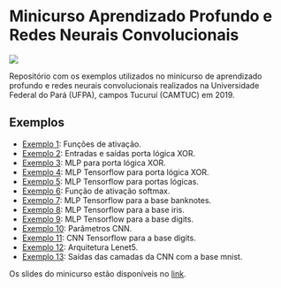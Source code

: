 # Minicurso Aprendizado Profundo e Redes Neurais Convolucionais
[<img src="https://img.shields.io/badge/author-rlrocha-orange?style=flat-square"/>](https://github.com/rlrocha)

Repositório com os exemplos utilizados no minicurso de aprendizado profundo e redes neurais convolucionais realizados na Universidade Federal do Pará (UFPA), campos Tucuruí (CAMTUC) em 2019.

## Exemplos

- [Exemplo 1](exemplo1_activations.py): Funções de ativação.
- [Exemplo 2](exemplo2_xorIO.py): Entradas e saídas porta lógica XOR.
- [Exemplo 3](exemplo3_xor.py): MLP para porta lógica XOR.
- [Exemplo 4](exemplo4_xorSGD.py): MLP Tensorflow para porta lógica XOR.
- [Exemplo 5](exemplo5_logic.py): MLP Tensorflow para portas lógicas.
- [Exemplo 6](exemplo6_softmax.py): Função de ativação softmax.
- [Exemplo 7](exemplo7_banknotes.py): MLP Tensorflow para a base banknotes.
- [Exemplo 8](exemplo8_iris.py): MLP Tensorflow para a base iris.
- [Exemplo 9](exemplo9_digitis.py): MLP Tensorflow para a base digits.
- [Exemplo 10](exemplo10_convparams.py): Parâmetros CNN.
- [Exemplo 11](exemplo11_digitis.py): CNN Tensorflow para a base digits.
- [Exemplo 12](exemplo12_lenet5.py): Arquitetura Lenet5.
- [Exemplo 13](exemplo13_layers.py): Saídas das camadas da CNN com a base mnist.

Os slides do minicurso estão disponíveis no [link](https://mega.nz/file/WB8HwQrb#AQD8JsvRrER4QlAip-hu5e06v2FrlGHoVmkYrLpAnBU).

